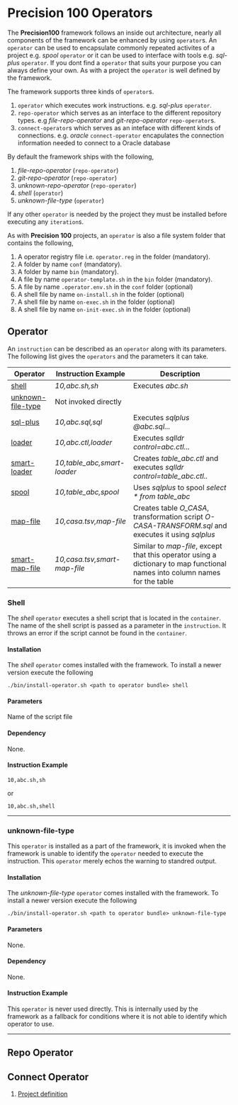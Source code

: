 # Precision 100 Operators
The **Precision100** framework follows an inside out architecture, nearly all components of the framework can be enhanced by using `operator`s. An `operator` can be used to encapsulate commonly repeated activites of a project e.g. *spool* `operator` or it can be used to interface with tools e.g. *sql-plus* `operator`. If you dont find a `operator` that suits your purpose you can always define your own. As with a project the `operator` is well defined by the framework.

The framework supports three kinds of `operator`s. 
1. `operator` which executes work instructions. e.g. *sql-plus* `operator`. 
2. `repo-operator` which serves as an interface to the different repository types. e.g *file-repo-operator* and *git-repo-operator* `repo-operator`s.
3. `connect-operator`s which serves as an inteface with different kinds of connections. e.g. *oracle* `connect-operator` encapulates the connection information needed to connect to a Oracle database

By default the framework ships with the following,
1. *file-repo-operator* (`repo-operator`)
2. *git-repo-operator* (`repo-operator`)
3. *unknown-repo-operator* (`repo-operator`)
4. *shell* (`operator`)
5. *unknown-file-type* (`operator`)

If any other `operator` is needed by the project they must be installed before executing any `iteration`s.

As with **Precision 100** projects, an `operator` is also a file system folder that contains the following,
1. A operator registry file i.e. `operator.reg` in the folder (mandatory).
2. A folder by name `conf` (mandatory).
3. A folder by name `bin` (mandatory).
4. A file by name `operator-template.sh` in the `bin` folder (mandatory).
5. A file by name `.operator.env.sh` in the `conf` folder (optional)
6. A shell file by name `on-install.sh` in the folder (optional)
7. A shell file by name `on-exec.sh` in the folder (optional)
8. A shell file by name `on-init-exec.sh` in the folder (optional)
 

## Operator
An `instruction` can be described as an `operator` along with its parameters. The following list gives the `operators` and the parameters it can take.

| Operator | Instruction Example | Description |
|----------|---------------------|-------------|
| [shell](#shell) | *10,abc.sh,sh* | Executes *abc.sh* |
| [unknown-file-type](#unknown-file-type) | Not invoked directly |  |
| [sql-plus](#sql-plus) | *10,abc.sql,sql* | Executes *sqlplus @abc.sql...* |
| [loader](#loader) | *10,abc.ctl,loader* | Executes *sqlldr control=abc.ctl...* |
| [smart-loader](#smart-loader) | *10,table_abc,smart-loader* | Creates *table_abc.ctl* and executes *sqlldr control=table_abc.ctl..* |
| [spool](#spool) | *10,table_abc,spool* | Uses *sqlplus* to spool *select * from table_abc* |
| [map-file](#map-file) | *10,casa.tsv,map-file* | Creates table *O_CASA*, transformation script *O-CASA-TRANSFORM.sql* and executes it using *sqlplus* |
| [smart-map-file](#smart-map-file) | *10,casa.tsv,smart-map-file* | Similar to *map-file*, except that this operator using a dictionary to map functional names into column names for the table |


### Shell
The *shell* `operator` executes a shell script that is located in the `container`. The name of the shell script is passed as a parameter in the `instruction`. It throws an error if the script cannot be found in the `container`.

#### Installation
The *shell* `operator` comes installed with the framework. To install a newer version execute the following
```
./bin/install-operator.sh <path to operator bundle> shell
```
#### Parameters
Name of the script file

#### Dependency
None.

#### Instruction Example
```
10,abc.sh,sh
```
or
```
10,abc.sh,shell
```

---

### unknown-file-type
This `operator` is installed as a part of the framework, it is invoked when the framework is unable to identify the `operator` needed to execute the instruction. This `operator` merely echos the warning to standred output.

#### Installation
The *unknown-file-type* `operator` comes installed with the framework. To install a newer version execute the following
```
./bin/install-operator.sh <path to operator bundle> unknown-file-type
```

#### Parameters
None.

#### Dependency
None.

#### Instruction Example
This `operator` is never used directly. This is internally used by the framework as a fallback for conditions where it is not able to identify which operator to use.

---

## Repo Operator


## Connect Operator

1. [Project definition](#project-definition)

